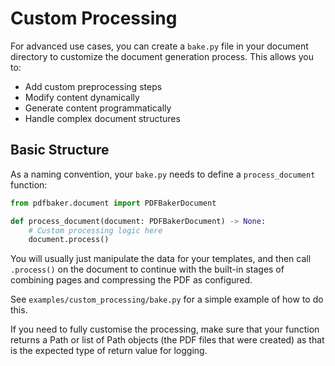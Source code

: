 # Custom Processing

For advanced use cases, you can create a `bake.py` file in your document directory to
customize the document generation process. This allows you to:

- Add custom preprocessing steps
- Modify content dynamically
- Generate content programmatically
- Handle complex document structures

## Basic Structure

As a naming convention, your `bake.py` needs to define a `process_document` function:

```python
from pdfbaker.document import PDFBakerDocument

def process_document(document: PDFBakerDocument) -> None:
    # Custom processing logic here
    document.process()
```

You will usually just manipulate the data for your templates, and then call `.process()`
on the document to continue with the built-in stages of combining pages and compressing
the PDF as configured.

See `examples/custom_processing/bake.py` for a simple example of how to do this.

If you need to fully customise the processing, make sure that your function returns a
Path or list of Path objects (the PDF files that were created) as that is the expected
type of return value for logging.
